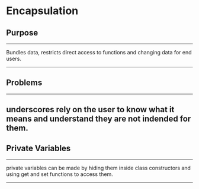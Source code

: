 # Encapsulation

## Purpose
---
Bundles data, restricts direct access to functions and changing data for end users. 

---

## Problems
---
underscores rely on the user to know what it means and understand they are not indended for them.
---

## Private Variables
---
private variables can be made by hiding them inside class constructors and using get and set functions to access them. 

---
